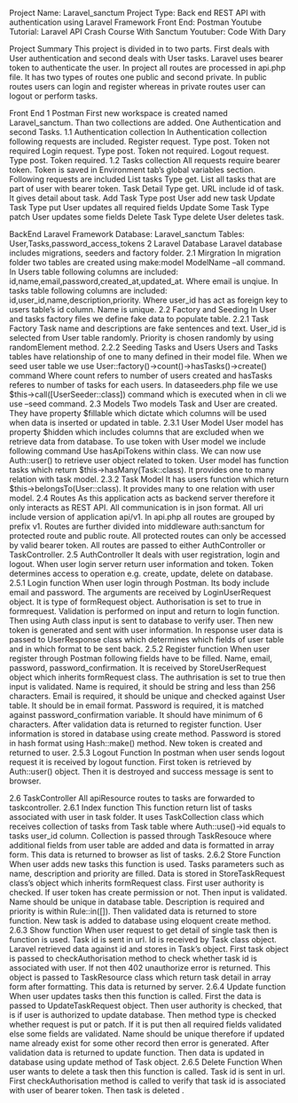 Project Name: Laravel_sanctum
Project Type: Back end REST API with authentication using Laravel Framework
Front End: Postman
Youtube Tutorial: Laravel API Crash Course With Sanctum 
Youtuber: Code With Dary

Project Summary
This project is divided in to two parts. First deals with User authentication and second deals with User tasks. 
Laravel uses bearer token to authenticate the user. 
In project all routes are processed in api.php file. It has two types of routes one public and second private.
In public routes users can login and register whereas in private routes user can logout or perform tasks.
 
 Front End
1 Postman
First new workspace is created named Laravel_sanctum. Than two collections are added. One Authentication and second Tasks.
1.1 Authentication collection
In Authentication collection following requests are included. 
Register request. Type post. Token not required
Login request. Type post. Token not required.
Logout request. Type post. Token required.
1.2 Tasks collection
All requests require bearer token. Token is saved in Environment tab’s global variables section.
Following requests are included
List tasks
Type get.
List all tasks that are part of user with bearer token.
Task Detail
Type get. 
URL include id of task. It gives detail about task.
Add Task
 Type post
User add new task 
Update Task
 Type put
User updates all required fields
Update Some Task
 Type patch
User updates some fields
Delete Task
Type delete
User deletes task.

BackEnd Laravel Framework
Database: Laravel_sanctum
Tables: User,Tasks,password_access_tokens
2 Laravel Database
Laravel database includes migrations, seeders and factory folder.
2.1 Mirgration
In migration folder two tables are created using make:model ModelName –all command.
In Users table following columns are included: id,name,email,password,created_at,updated_at.
Where email is unqiue.
In tasks table following columns are included: id,user_id,name,description,priority.
Where user_id has act as foreign key to users table’s id column. Name is unique. 
2.2 Factory and Seeding
In User and tasks factory files we define fake data to populate table.
2.2.1 Task Factory
 Task name and descriptions are fake sentences and text. User_id is selected from User table randomly.
Priority is chosen randomly by using randomElement method.
2.2.2 Seeding Tasks and Users
Users and Tasks tables have relationship of one to many defined in their model file.
When we seed user table we use User::factory()->count()->hasTasks()->create() command
Where count refers to number of users created and hasTasks referes to number of tasks for each users.
In dataseeders.php file we use $this->call([UserSeeder::class]) command which is executed when in cli we use –seed command.
2.3 Models
Two models Task and User are created.
They have property $fillable which dictate which columns will be used when data is inserted or updated in table.
2.3.1 User Model
User model has property $hidden which includes columns that are excluded when we retrieve data from database.
To use token with User model we include following command
Use hasApiTokens within class. We can now use Auth::user() to retrieve user object related to token.
User model has function tasks which return $this->hasMany(Task::class). It provides one to many relation with task model.
2.3.2 Task Model
It has users function which return $this->belongsTo(User::class). It provides many to one relation with user model.
2.4 Routes
As this application acts as backend server therefore it only interacts as REST API. All communication is in json format. All uri include version of application api/v1. 
In api.php all routes are grouped by prefix v1.
Routes are further divided into middleware auth:sanctum for protected route and public route.
All protected routes can only be accessed by valid bearer token. 
All routes are passed to either AuthController or TaskController.
2.5 AuthController
It deals with user registration, login and logout.
When user login server return user information and token. Token determines access to operation e.g. create, update, delete on database.
2.5.1 Login function
When user login through Postman. Its body include email and password. The arguments are received by LoginUserRequest object. It is type of formRequest object. Authorisation is set to true in formrequest.
Validation is performed on input and return to login function.
Then using Auth class input is sent to database to verify user. Then new token is generated and sent  with user information. 
In response user data is passed to UserResponse class which determines which fields of user table and in which format to be sent back.
2.5.2 Register function
When user register through Postman following fields have to be filled. Name, email, password, password_confirmation. It is received by StoreUserRequest object which inherits formRequest class.
The authrisation is set to true then input is validated. 
Name is required, it should be string and less than 256 characters.
Email is required, it should be unique and checked against User table. It should be in email format.
Password is required, it is matched against password_confirmation variable. It should have minimum of 6 characters.
After validation data is returned to register function.
User information is stored in database using create method. Password is stored in hash format using Hash::make() method.
New token is created and returned to user.
2.5.3 Logout Function
In postman when user sends logout request it is received by logout function. 
First token is retrieved by Auth::user() object. Then it is destroyed and success message is sent to browser.

2.6 TaskController
All apiResource routes to tasks are forwarded to taskcontroller.
2.6.1 Index function
This function return list of tasks associated with user in task folder. It uses TaskCollection class which receives collection of tasks from Task table where Auth::use()->id equals to tasks user_id column.
Collection is passed through TaskResouce where additional fields from user table are added and data is formatted in array form. This data is returned to browser as list of tasks.
2.6.2 Store Function
When user adds new tasks this function is used. Tasks parameters such as name, description and priority are filled. Data is stored in StoreTaskRequest class’s object which inherits formRequest class. 
First user authority is checked. If user token has create permission or not. Then input is validated.
Name should be unique in database table. Description is required and priority is within Rule::in([]).
Then validated data is returned to store function.
New task is added to database using eloquent create method.
2.6.3 Show function
When user request to get detail of single task then is function is used. Task id is sent in url. Id is received by Task class object. Laravel retrieved data against id and stores in Task’s object. 
First task object is passed to checkAuthorisation method to check whether task id is associated with user. If not then 402 unauthorize error is returned. 
This object is passed to TaskResource class which return task detail in array form after formatting.
This data is returned by server.
2.6.4 Update function
When user updates tasks then this function is called. First the data is passed to UpdateTaskRequest object. Then user authority is checked, that is if user is authorized to update database. Then method type is checked whether request is put or patch. If it is put then all required fields validated else some fields are validated. 
Name should be unique therefore if updated name already exist for some other record then error is generated.
After validation data is returned to update function.
Then data is updated in database using update method of Task object.
2.6.5 Delete Function
When user wants to delete a task then this function is called. Task id is sent in url. 
First checkAuthorisation method is called to verify that task id is associated with user of bearer token.
Then task is deleted .
